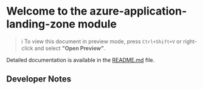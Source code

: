 # Welcome to the azure-application-landing-zone module
> ℹ️ To view this document in preview mode, press `Ctrl+Shift+V` or right-click and select **"Open Preview"**.

Detailed documentation is available in the [README.md](README.md) file.  

## Developer Notes
